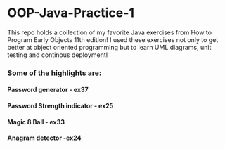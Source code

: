 # OOP-Java-Practice-1

This repo holds a collection of my favorite Java exercises from How to Program Early Objects 11th edition!
I used these exercises not only to get better at object oriented programming but to learn UML diagrams, unit testing and continous deployment!

### Some of the highlights are:

#### Password generator - ex37
#### Password Strength indicator - ex25
#### Magic 8 Ball - ex33
#### Anagram detector -ex24


